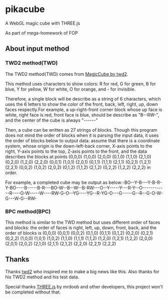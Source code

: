 # pikacube
A WebGL magic cube with THREE.js

As part of mega-homework of FOP

## About input method
### TWD2 method(TWD)
The TWD2 method(TWD) comes from [MagicCube by twd2](https://github.com/twd2/MagicCube).

This method uses characters to show colors: R for red, G for green, B for blue, Y for yellow, W for white, O for orange, and - for invisible.

Therefore, a single block will be describe as a string of 6 characters, which uses the 6 letters to show the color of the front, back, left, right, up, down faces respectly.For example, a up-right-front corner block whose up face is white, right face is red, front face is blue, should be describe as "B--RW-", and the center of the cube is always "------"

Then, a cube can be written as 27 strings of blocks. Though this program does not mind the order of blocks when it is parsing the input data, it uses the order of blocks below to output data: assume that there is a coordinate system, whose origin is the down-left-back corner, X-axis points to the right, Y-axis points to the top, Z-axis points to the front, and the data describes the blocks at points (0,0,0) (1,0,0) (2,0,0) (0,1,0) (1,1,0) (2,1,0) (0,2,0) (1,2,0) (2,2,0) (0,0,1) (1,0,1) (2,0,1) (0,1,1) (1,1,1) (2,1,1) (0,2,1) (1,2,1) (2,2,1) (0,0,2) (1,0,2) (2,0,2) (0,1,2) (1,1,2) (2,1,2) (0,2,2) (1,2,2) (2,2,2) in order.

For example, a completed cube may be output as below:-BO--Y-B---Y-B-R-Y-BO----B-----B-R---BO-W--B--W--B-RW---O--Y-----Y---R-Y--O------------R----O-W-----W----RW-G-O--YG----YG--R-YG-O---G-----G--R--G-O-W-G---W-G--RW-

### BPC method(BPC)
This method is similar to the TWD method but uses different order of faces and blocks: the order of faces is right, left, up, down, front, back, and the order of blocks is (0,0,0) (0,0,1) (0,0,2) (0,1,0) (0,1,1) (0,1,2) (0,2,0) (0,2,1) (0,2,2) (1,0,0) (1,0,1) (1,0,2) (1,1,0) (1,1,1) (1,1,2) (1,2,0) (1,2,1) (1,2,2) (2,0,0) (2,0,1) (2,0,2) (2,1,0) (2,1,1) (2,1,2) (2,2,0) (2,2,1) (2,2,2)

## Thanks
Thanks [twd2](https://github.com/twd2) who inspired me to make a big news like this. Also thanks for his TWD2 method and his test data.

Special thanks [THREE.js](http://threejs.org) by mrdoob and other developers, this project won't be completed without that.
